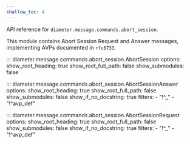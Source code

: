 ```yaml
---
shallow_toc: 4
---
```

API reference for `diameter.message.commands.abort_session`.

This module contains Abort Session Request and Answer messages, implementing
AVPs documented in `rfc6733`.

::: diameter.message.commands.abort_session.AbortSession
    options:
      show_root_heading: true
      show_root_full_path: false
      show_submodules: false


::: diameter.message.commands.abort_session.AbortSessionAnswer
    options:
      show_root_heading: true
      show_root_full_path: false
      show_submodules: false
      show_if_no_docstring: true
      filters:
        - "!^_"
        - "!^avp_def"


::: diameter.message.commands.abort_session.AbortSessionRequest
    options:
      show_root_heading: true
      show_root_full_path: false
      show_submodules: false
      show_if_no_docstring: true
      filters:
        - "!^_"
        - "!^avp_def"